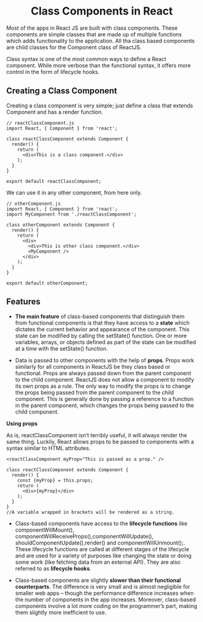 <h1 align="center"> Class Components in React </h1>

Most of the apps in React JS are built with class components. These components are simple classes that are made up of multiple functions which adds functionality to the application. All tha class based components are child classes for the Component class of ReactJS. 

Class syntax is one of the most common ways to define a React component. While more verbose than the functional syntax, it offers more control in the form of lifecycle hooks.

## Creating a Class Component
Creating a class component is very simple; just define a class that extends Component and has a render function.

```
// reactClassComponent.js
import React, { Component } from 'react';

class reactClassComponent extends Component {
  render() {
    return (
      <div>This is a class component.</div>
    );
  }
}

export default reactClassComponent;
```


We can use it in any other component, from here only.

```
// otherComponent.js
import React, { Component } from 'react';
import MyComponent from './reactClassComponent';

class otherComponent extends Component {
  render() {
    return (
      <div>
        <div>This is other class component.</div>
        <MyComponent />
      </div>
    );
  }
}

export default otherComponent;
```
## Features

* **The main feature** of class-based components that distinguish them from functional components is that they have access to a **state** which dictates the current behavior and appearance of the component. This state can be modified by calling the setState() function. One or more variables, arrays, or objects defined as part of the state can be modified at a time with the setState() function. 

* Data is passed to other components with the help of **props**. Props work similarly for all components in ReactJS be they class based or functional. Props are always passed down from the parent component to the child component. ReactJS does not allow a component to modify its own props as a rule. The only way to modify the props is to change the props being passed from the parent component to the child component. This is generally done by passing a reference to a function in the parent component, which changes the props being passed to the child component.

**Using props**

As is, reactClassComponent isn’t terribly useful, it will always render the same thing. Luckily, React allows props to be passed to components with a syntax similar to HTML attributes.
```
<reactClassComponent myProp="This is passed as a prop." />
```

```
class reactClassComponent extends Component {
  render() {
    const {myProp} = this.props;
    return (
      <div>{myProp}</div>
    );
  }
}
//A variable wrapped in brackets will be rendered as a string.
```

* Class-based components have access to the **lifecycle functions** like componentWillMount(), componentWillReceiveProps(),componentWillUpdate(), shouldComponentUpdate(),render() and componentWillUnmount();. These lifecycle functions are called at different stages of the lifecycle and are used for a variety of purposes like changing the state or doing some work (like fetching data from an external API). They are also referred to as **lifecycle hooks**. 

* Class-based components are slightly **slower than their functional counterparts**. The difference is very small and is almost negligible for smaller web apps – though the performance difference increases when the number of components in the app increases. Moreover, class-based components involve a lot more coding on the programmer’s part, making them slightly more inefficient to use.
